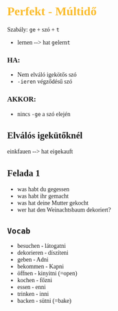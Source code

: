 <span style="font-family:'cascadia code'">

# <span style="color:#fabd2f">Perfekt - Múltidő

Szabály: `ge` + szó + `t`
- lernen --> hat `ge`lern`t`

### HA:
  - Nem elváló igekötős szó
  - `-ieren` végződésű szó
### AKKOR:
  - nincs `-ge` a szó elején


## Elválós igekütőknél
einkfauen --> hat ei`ge`kauft


## Felada 1
- was habt du gegessen
- was habt ihr gemacht
- was hat deine Mutter gekocht
- wer hat den Weinachtsbaum dekoriert?


## `Vocab`
- besuchen - látogatni
- dekorieren - díszíteni
- geben - Adni
- bekommen - Kapni
- öffnen - kinyitni (=open)
- kochen - főzni
- essen - enni
- trinken - inni
- backen - sütni (=bake)